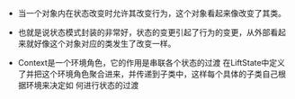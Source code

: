 - 当一个对象内在状态改变时允许其改变行为，这个对象看起来像改变了其类。
- 也就是说状态模式封装的非常好，状态的变更引起了行为的变更，从外部看起来就好像这个对象对应的类发生了改变一样。


- Context是一个环境角色，它的作用是串联各个状态的过渡
在LiftState中定义了并把这个环境角色聚合进来，并传递到子类中，这样每个具体的子类自己根据环境来决定如
何进行状态的过渡

